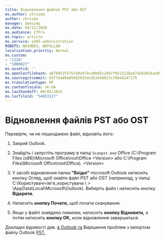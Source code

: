 ```yaml
---
title: Відновлення файлів PST або OST
ms.author: chrisda
author: chrisda
manager: dansimp
ms.date: 04/21/2020
ms.audience: ITPro
ms.topic: article
ms.service: o365-administration
ROBOTS: NOINDEX, NOFOLLOW
localization_priority: Normal
ms.custom:
- "1226"
- "1800027"
ms.assetid: ''
ms.openlocfilehash: a676953f5757a9e474ce0b65c2ddcf921322ba47ab93016aa05f23c8a70d8d24
ms.sourcegitcommit: b5f7da89a650d2915dc652449623c78be6247175
ms.translationtype: MT
ms.contentlocale: uk-UA
ms.lasthandoff: 08/05/2021
ms.locfileid: "54053127"
---
```

# <a name="repair-pst-or-ost-files"></a>Відновлення файлів PST або OST

Перевірте, чи не пошкоджено файл, відновіть його:

1. Закрий Outlook.

2. Знайдіть і запустіть програму в папці `Scanpst.exe` Office (C:\Program Files (x86)\Microsoft Office\root\Office \<Version\> або C:\Program Files\Microsoft Office\root\Office). \<Version\>

3. У засобі відновлення папки **"Вхідні"** microsoft Outlook натисніть кнопку Огляд, щоб знайти файл PST або OST (наприклад, у папці C:\Користувачі<ім'я_користувача  \\ \> \AppData\Local\Microsoft\Outlook). Виберіть файл і натисніть кнопку **Відкрити.**

4. Натисніть **кнопку Почати,** щоб почати сканування.

5. Якщо у файлі знайдено помилки, натисніть **кнопку Відновити,** а потім натисніть **кнопку OK,** коли відновлення завершиться.

Докладні відомості див. [в Outlook та](https://support.office.com/article/25663bc3-11ec-4412-86c4-60458afc5253) Вирішення проблем з імпортом файлу Outlook [PST.](https://support.office.com/article/2d2e50dc-5c36-4ab2-ab50-f1be733b3d6e)
